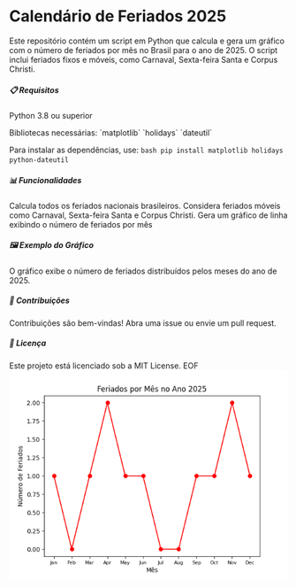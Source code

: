 <div><h1>Calendário de Feriados 2025</h1>
<p>Este repositório contém um script em Python que calcula e gera um gráfico com o número de feriados por mês no Brasil para o ano de 2025. O script inclui feriados fixos e móveis, como Carnaval, Sexta-feira Santa e Corpus Christi.</br></p>

<h5>📋 Requisitos</h5>
<p>Python 3.8 ou superior</p>
Bibliotecas necessárias:
`matplotlib`
`holidays`
`dateutil`

Para instalar as dependências, use: ```bash pip install matplotlib holidays python-dateutil ```

<h5>📊 Funcionalidades</h5>
Calcula todos os feriados nacionais brasileiros.
Considera feriados móveis como Carnaval, Sexta-feira Santa e Corpus Christi.
Gera um gráfico de linha exibindo o número de feriados por mês

<h5>🖼️ Exemplo do Gráfico</h5>
O gráfico exibe o número de feriados distribuídos pelos meses do ano de 2025.

<h5>🚀 Contribuições</h5>
Contribuições são bem-vindas! Abra uma issue ou envie um pull request.

<h5>📜 Licença</h5>
Este projeto está licenciado sob a MIT License. EOF

<div align="center">
<img  src="calendario_2025.png" alt="grafico">
</div>




